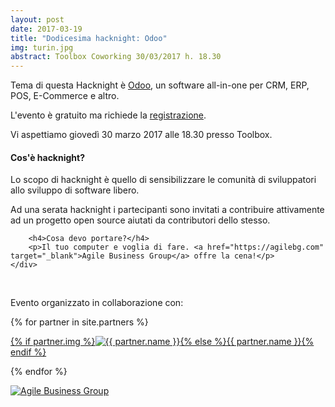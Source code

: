```yaml
---
layout: post
date: 2017-03-19
title: "Dodicesima hacknight: Odoo"
img: turin.jpg
abstract: Toolbox Coworking 30/03/2017 h. 18.30
---
```


<div class="row">
    <div class="col-lg-12">
        <p>Tema di questa Hacknight è <a href="https://odoo.com">Odoo</a>, un software all-in-one per CRM, ERP, POS, E-Commerce e altro.</p>
        <p>L'evento è gratuito ma richiede la <a target="_blank" href="https://www.eventbrite.com/e/biglietti-torino-hacknight-odoo-32985766315">registrazione</a>.</p>
        <p>Vi aspettiamo giovedì 30 marzo 2017 alle 18.30 presso Toolbox.</p>
    </div>
</div>

<div class="row">
    <div class="col-lg-12">
        <h4>Cos'è hacknight?</h4>
        <p>Lo scopo di hacknight è quello di sensibilizzare le comunità di sviluppatori allo sviluppo di software libero.</p>
        <p>Ad una serata hacknight i partecipanti sono invitati a contribuire attivamente ad un progetto open source aiutati da contributori dello stesso.</p>

        <h4>Cosa devo portare?</h4>
        <p>Il tuo computer e voglia di fare. <a href="https://agilebg.com" target="_blank">Agile Business Group</a> offre la cena!</p>
    </div>
</div>

<div class="row">
    <div class="col-lg-12">
        <p><br></p>
        <p>Evento organizzato in collaborazione con:</p>
        {% for partner in site.partners %}
            <p><a href="{{ partner.url }}" target="_blank">{% if partner.img %}<img src="{{ partner.img }}" alt="{{ partner.name }}">{% else %}{{ partner.name }}{% endif %}</a></p>
        {% endfor %}
            <p><a href="https://agilebg.com" target="_blank"><img src="https://www.agilebg.com/website/image/ir.attachment/7819_613a242/datas" alt="Agile Business Group"></a></p>
    </div>
</div>
